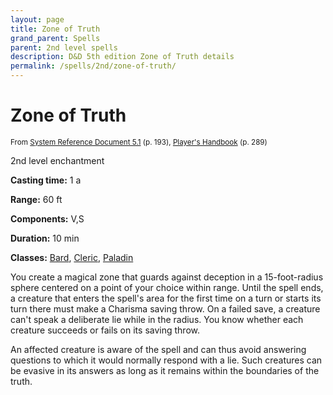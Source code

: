 ```yaml
---
layout: page
title: Zone of Truth
grand_parent: Spells
parent: 2nd level spells 
description: D&D 5th edition Zone of Truth details
permalink: /spells/2nd/zone-of-truth/
---
```


# Zone of Truth

<small>From <a target="_blank" href="https://media.wizards.com/2016/downloads/DND/SRD-OGL_V5.1.pdf">System Reference Document 5.1</a> (p. 193), <a target="_blank" href="https://dnd.wizards.com/products/tabletop-games/rpg-products/rpg_playershandbook">Player's Handbook</a> (p. 289)</small>


2nd level enchantment

**Casting time:** 1 a

**Range:** 60 ft

**Components:** V,S 

**Duration:** 10 min

**Classes:** [Bard](/classes/bard/), [Cleric](/classes/cleric/), [Paladin](/classes/paladin/)

You create a magical zone that guards against deception in a 15-foot-radius sphere centered on a point of your choice within range. Until the spell ends, a creature that enters the spell's area for the first time on a turn or starts its turn there must make a Charisma saving throw. On a failed save, a creature can't speak a deliberate lie while in the radius. You know whether each creature succeeds or fails on its saving throw.

   An affected creature is aware of the spell and can thus avoid answering questions to which it would normally respond with a lie. Such creatures can be evasive in its answers as long as it remains within the boundaries of the truth.